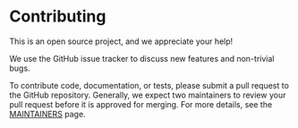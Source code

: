 # Contributing

This is an open source project, and we appreciate your help!

We use the GitHub issue tracker to discuss new features and non-trivial bugs.

To contribute code, documentation, or tests, please submit a pull request to
the GitHub repository. Generally, we expect two maintainers to review your pull
request before it is approved for merging. For more details, see the
[MAINTAINERS](MAINTAINERS.md) page.

<br />
